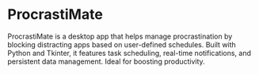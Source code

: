 # ProcrastiMate
ProcrastiMate is a desktop app that helps manage procrastination by blocking distracting apps based on user-defined schedules. Built with Python and Tkinter, it features task scheduling, real-time notifications, and persistent data management. Ideal for boosting productivity.
